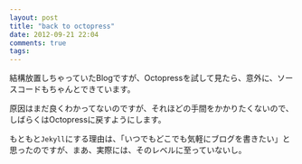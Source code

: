 ```yaml
---
layout: post
title: "back to octopress"
date: 2012-09-21 22:04
comments: true
tags: 
---
```

結構放置しちゃっていたBlogですが、Octopressを試して見たら、意外に、ソースコードもちゃんとできています。

原因はまだ良くわかってないのですが、それほどの手間をかかりたくないので、しばらくはOctopressに戻すようにします。

もともと`Jekyll`にする理由は、「いつでもどこでも気軽にブログを書きたい」と思ったのですが、まあ、実際には、そのレベルに至っていないし。
